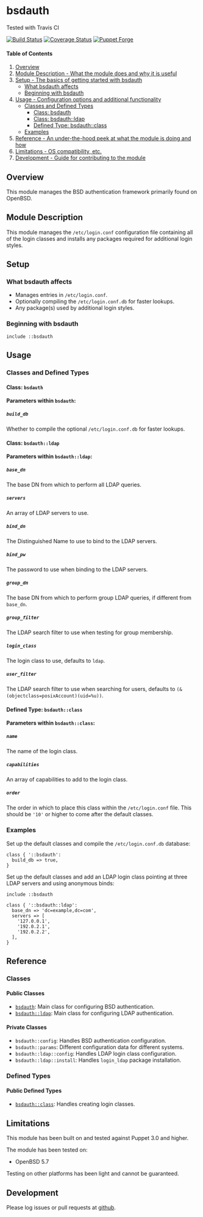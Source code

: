 # bsdauth

Tested with Travis CI

[![Build Status](https://travis-ci.org/bodgit/puppet-bsdauth.svg?branch=master)](https://travis-ci.org/bodgit/puppet-bsdauth)
[![Coverage Status](https://coveralls.io/repos/bodgit/puppet-bsdauth/badge.svg?branch=master&service=github)](https://coveralls.io/github/bodgit/puppet-bsdauth?branch=master)
[![Puppet Forge](http://img.shields.io/puppetforge/v/bodgit/bsdauth.svg)](https://forge.puppetlabs.com/bodgit/bsdauth)

#### Table of Contents

1. [Overview](#overview)
2. [Module Description - What the module does and why it is useful](#module-description)
3. [Setup - The basics of getting started with bsdauth](#setup)
    * [What bsdauth affects](#what-bsdauth-affects)
    * [Beginning with bsdauth](#beginning-with-bsdauth)
4. [Usage - Configuration options and additional functionality](#usage)
    * [Classes and Defined Types](#classes-and-defined-types)
        * [Class: bsdauth](#class-bsdauth)
        * [Class: bsdauth::ldap](#class-bsdauthldap)
        * [Defined Type: bsdauth::class](#defined-type-bsdauthclass)
    * [Examples](#examples)
5. [Reference - An under-the-hood peek at what the module is doing and how](#reference)
5. [Limitations - OS compatibility, etc.](#limitations)
6. [Development - Guide for contributing to the module](#development)

## Overview

This module manages the BSD authentication framework primarily found on
OpenBSD.

## Module Description

This module manages the `/etc/login.conf` configuration file containing all of
the login classes and installs any packages required for additional login
styles.

## Setup

### What bsdauth affects

* Manages entries in `/etc/login.conf`.
* Optionally compiling the `/etc/login.conf.db` for faster lookups.
* Any package(s) used by additional login styles.

### Beginning with bsdauth

```puppet
include ::bsdauth
```

## Usage

### Classes and Defined Types

#### Class: `bsdauth`

**Parameters within `bsdauth`:**

##### `build_db`

Whether to compile the optional `/etc/login.conf.db` for faster lookups.

#### Class: `bsdauth::ldap`

**Parameters within `bsdauth::ldap`:**

##### `base_dn`

The base DN from which to perform all LDAP queries.

##### `servers`

An array of LDAP servers to use.

##### `bind_dn`

The Distinguished Name to use to bind to the LDAP servers.

##### `bind_pw`

The password to use when binding to the LDAP servers.

##### `group_dn`

The base DN from which to perform group LDAP queries, if different from
`base_dn`.

##### `group_filter`

The LDAP search filter to use when testing for group membership.

##### `login_class`

The login class to use, defaults to `ldap`.

##### `user_filter`

The LDAP search filter to use when searching for users, defaults to
`(&(objectclass=posixAccount)(uid=%u))`.

#### Defined Type: `bsdauth::class`

**Parameters within `bsdauth::class`:**

##### `name`

The name of the login class.

##### `capabilities`

An array of capabilities to add to the login class.

##### `order`

The order in which to place this class within the `/etc/login.conf` file. This
should be `'10'` or higher to come after the default classes.

### Examples

Set up the default classes and compile the `/etc/login.conf.db` database:

```puppet
class { '::bsdauth':
  build_db => true,
}
```

Set up the default classes and add an LDAP login class pointing at three LDAP
servers and using anonymous binds:

```puppet
include ::bsdauth

class { '::bsdauth::ldap':
  base_dn => 'dc=example,dc=com',
  servers => [
    '127.0.0.1',
    '192.0.2.1',
    '192.0.2.2',
  ],
}
```

## Reference

### Classes

#### Public Classes

* [`bsdauth`](#class-bsdauth): Main class for configuring BSD authentication.
* [`bsdauth::ldap`](#class-bsdauthldap): Main class for configuring LDAP
  authentication.

#### Private Classes

* `bsdauth::config`: Handles BSD authentication configuration.
* `bsdauth::params`: Different configuration data for different systems.
* `bsdauth::ldap::config`: Handles LDAP login class configuration.
* `bsdauth::ldap::install`: Handles `login_ldap` package installation.

### Defined Types

#### Public Defined Types

* [`bsdauth::class`](#defined-type-bsdauthclass): Handles creating login
  classes.

## Limitations

This module has been built on and tested against Puppet 3.0 and higher.

The module has been tested on:

* OpenBSD 5.7

Testing on other platforms has been light and cannot be guaranteed.

## Development

Please log issues or pull requests at
[github](https://github.com/bodgit/puppet-bsdauth).
